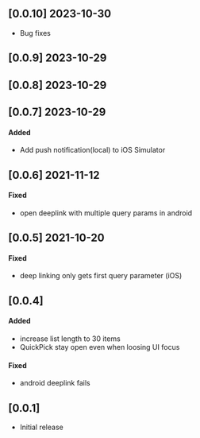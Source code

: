 ## [0.0.10] 2023-10-30
- Bug fixes

## [0.0.9] 2023-10-29
## [0.0.8] 2023-10-29
## [0.0.7] 2023-10-29
#### Added
- Add push notification(local) to iOS Simulator

## [0.0.6] 2021-11-12
#### Fixed
- open deeplink with multiple query params in android

## [0.0.5] 2021-10-20
#### Fixed
- deep linking only gets first query parameter (iOS)

## [0.0.4]
#### Added
- increase list length to 30 items
- QuickPick stay open even when loosing UI focus
#### Fixed
- android deeplink fails

## [0.0.1]
- Initial release